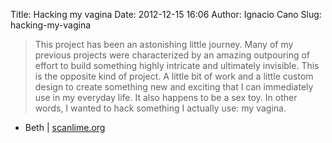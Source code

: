Title: Hacking my vagina
Date: 2012-12-15 16:06
Author: Ignacio Cano
Slug: hacking-my-vagina

> This project has been an astonishing little journey. Many of my
> previous projects were characterized by an amazing outpouring of
> effort to build something highly intricate and ultimately invisible.
>  This is the opposite kind of project. A little bit of work and a
> little custom design to create something new and exciting that I can
> immediately use in my everyday life. It also happens to be a sex toy.
>  In other words, I wanted to hack something I actually use: my vagina.

- Beth | [scanlime.org][]

  [scanlime.org]: http://scanlime.org/2012/11/hacking-my-vagina/
    "Hacking my vagina"
